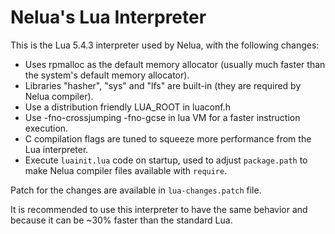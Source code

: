 # Nelua's Lua Interpreter

This is the Lua 5.4.3 interpreter used by Nelua, with the following changes:

* Uses rpmalloc as the default memory allocator (usually much faster than the system's default memory allocator).
* Libraries "hasher", "sys" and "lfs" are built-in (they are required by Nelua compiler).
* Use a distribution friendly LUA_ROOT in luaconf.h
* Use -fno-crossjumping -fno-gcse in lua VM for a faster instruction execution.
* C compilation flags are tuned to squeeze more performance from the Lua interpreter.
* Execute `luainit.lua` code on startup, used to adjust `package.path`
to make Nelua compiler files available with `require`.

Patch for the changes are available in `lua-changes.patch` file.

It is recommended to use this interpreter to have the same behavior
and because it can be ~30% faster than the standard Lua.
